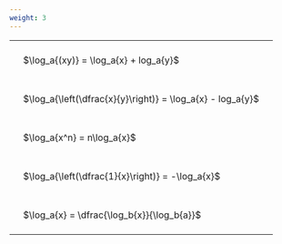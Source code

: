 ```yaml
---
weight: 3
---
```


<style type="text/css">
#T_42a8c th.col_heading {
  text-align: left;
  font-size: 1em;
}
#T_42a8c td {
  text-align: left;
  font-size: 1em;
  padding: 1.5em;
}
</style>
<table id="T_42a8c">
  <thead>
  </thead>
  <tbody>
    <tr>
      <td id="T_42a8c_row0_col0" class="data row0 col0" >$\log_a{(xy)} = \log_a{x} + log_a{y}$</td>
    </tr>
    <tr>
      <td id="T_42a8c_row1_col0" class="data row1 col0" >$\log_a{\left(\dfrac{x}{y}\right)} = \log_a{x} - log_a{y}$</td>
    </tr>
    <tr>
      <td id="T_42a8c_row2_col0" class="data row2 col0" >$\log_a{x^n} = n\log_a{x}$</td>
    </tr>
    <tr>
      <td id="T_42a8c_row3_col0" class="data row3 col0" >$\log_a{\left(\dfrac{1}{x}\right)} = -\log_a{x}$</td>
    </tr>
    <tr>
      <td id="T_42a8c_row4_col0" class="data row4 col0" >$\log_a{x} = \dfrac{\log_b{x}}{\log_b{a}}$</td>
    </tr>
  </tbody>
</table>

